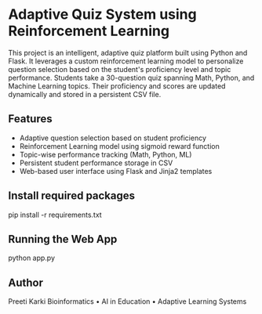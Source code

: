 # Adaptive Quiz System using Reinforcement Learning

This project is an intelligent, adaptive quiz platform built using Python and Flask. It leverages a custom reinforcement learning model to personalize question selection based on the student's proficiency level and topic performance. Students take a 30-question quiz spanning Math, Python, and Machine Learning topics. Their proficiency and scores are updated dynamically and stored in a persistent CSV file.

## Features

- Adaptive question selection based on student proficiency
- Reinforcement Learning model using sigmoid reward function
- Topic-wise performance tracking (Math, Python, ML)
- Persistent student performance storage in CSV
- Web-based user interface using Flask and Jinja2 templates

## Install required packages

pip install -r requirements.txt

## Running the Web App

python app.py

## Author

Preeti Karki
Bioinformatics • AI in Education • Adaptive Learning Systems

